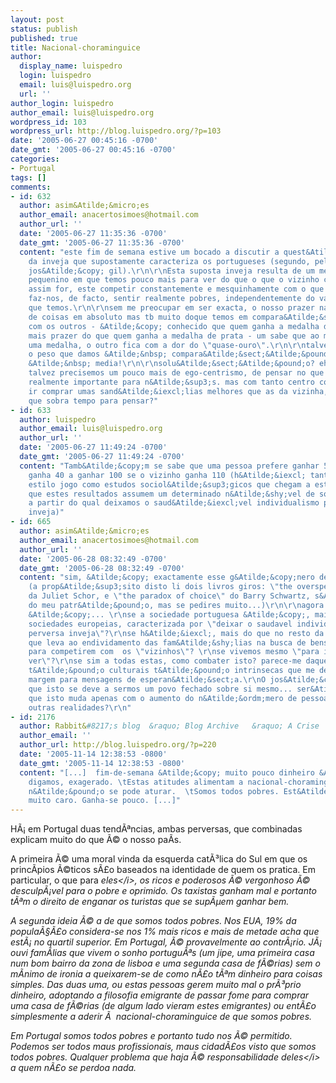 ```yaml
---
layout: post
status: publish
published: true
title: Nacional-choraminguice
author:
  display_name: luispedro
  login: luispedro
  email: luis@luispedro.org
  url: ''
author_login: luispedro
author_email: luis@luispedro.org
wordpress_id: 103
wordpress_url: http://blog.luispedro.org/?p=103
date: '2005-06-27 00:45:16 -0700'
date_gmt: '2005-06-27 00:45:16 -0700'
categories:
- Portugal
tags: []
comments:
- id: 632
  author: asim&Atilde;&micro;es
  author_email: anacertosimoes@hotmail.com
  author_url: ''
  date: '2005-06-27 11:35:36 -0700'
  date_gmt: '2005-06-27 11:35:36 -0700'
  content: "este fim de semana estive um bocado a discutir a quest&Atilde;&pound;o
    da inveja que supostamente caracteriza os portugueses (segundo, pelo menos, o
    jos&Atilde;&copy; gil).\r\n\r\nEsta suposta inveja resulta de um meio demasiado
    pequenino em que temos pouco mais para ver do que o que o vizinho compra ou tem.\r\nse
    assim for, este competir constantemente e mesquinhamente com o que o vizinho tem,
    faz-nos, de facto, sentir realmente pobres, independentemente do valor das coisas
    que temos.\r\n\r\nsem me preocupar em ser exacta, o nosso prazer na vida depende
    de coisas em absoluto mas tb muito doque temos em compara&Atilde;&sect;&Atilde;&pound;o
    com os outros - &Atilde;&copy; conhecido que quem ganha a medalha de bronze tem
    mais prazer do que quem ganha a medalha de prata - um sabe que ao menos ganhou
    uma medalha, o outro fica com a dor do \"quase-ouro\".\r\n\r\ntalvez em portugal
    o peso que damos &Atilde;&nbsp; compara&Atilde;&sect;&Atilde;&pound;o seja superior
    &Atilde;&nbsp; media!\r\n\r\nsolu&Atilde;&sect;&Atilde;&pound;o? eh p&Atilde;&iexcl;,
    talvez precisemos um pouco mais de ego-centrismo, de pensar no que &Atilde;&copy;
    realmente importante para n&Atilde;&sup3;s. mas com tanto centro comercial onde
    ir comprar umas sand&Atilde;&iexcl;lias melhores que as da vizinha, onde &Atilde;&copy;
    que sobra tempo para pensar?"
- id: 633
  author: luispedro
  author_email: luis@luispedro.org
  author_url: ''
  date: '2005-06-27 11:49:24 -0700'
  date_gmt: '2005-06-27 11:49:24 -0700'
  content: "Tamb&Atilde;&copy;m se sabe que uma pessoa prefere ganhar 50 se o vizinho
    ganha 40 a ganhar 100 se o vizinho ganha 110 (h&Atilde;&iexcl; tanto simula&Atilde;&sect;&Atilde;&micro;es
    estilo jogo como estudos sociol&Atilde;&sup3;gicos que chegam a esta conclus&Atilde;&pound;o).\r\n\r\n(penso
    que estes resultados assumem um determinado n&Atilde;&shy;vel de sobreviv&Atilde;&ordf;ncia
    a partir do qual deixamos o saud&Atilde;&iexcl;vel individualismo pela preversa
    inveja)"
- id: 665
  author: asim&Atilde;&micro;es
  author_email: anacertosimoes@hotmail.com
  author_url: ''
  date: '2005-06-28 08:32:49 -0700'
  date_gmt: '2005-06-28 08:32:49 -0700'
  content: "sim, &Atilde;&copy; exactamente esse g&Atilde;&copy;nero de estudos...
    (a prop&Atilde;&sup3;sito disto li dois livros giros: \"the overspent america\",
    da Juliet Schor, e \"the paradox of choice\" do Barry Schwartz, s&Atilde;&pound;o
    do meu patr&Atilde;&pound;o, mas se pedires muito...)\r\n\r\nagora o que pergunto
    &Atilde;&copy;... \r\nse a sociedade portuguesa &Atilde;&copy;, mais que as restantes
    sociedades europeias, caracterizada por \"deixar o saudavel individualismo pela
    perversa inveja\"?\r\nse h&Atilde;&iexcl;, mais do que no resto da UE, uma atmosfera
    que leva ao endividamento das fam&Atilde;&shy;lias na busca de bens de \"status\"
    para competirem com  os \"vizinhos\"? \r\nse vivemos mesmo \"para ingl&Atilde;&ordf;s
    ver\"?\r\nse sim a todas estas, como combater isto? parece-me daquelas coisas
    t&Atilde;&pound;o culturais t&Atilde;&pound;o intrinsecas que me deixa com pouca
    margem para mensagens de esperan&Atilde;&sect;a.\r\nO jos&Atilde;&copy; gil acha
    que isto se deve a sermos um povo fechado sobre si mesmo... ser&Atilde;&iexcl;
    que isto muda apenas com o aumento do n&Atilde;&ordm;mero de pessoas que conhece
    outras realidades?\r\n"
- id: 2176
  author: Rabbit&#8217;s blog  &raquo; Blog Archive   &raquo; A Crise
  author_email: ''
  author_url: http://blog.luispedro.org/?p=220
  date: '2005-11-14 12:38:53 -0800'
  date_gmt: '2005-11-14 12:38:53 -0800'
  content: "[...]  fim-de-semana &Atilde;&copy; muito pouco dinheiro &Atilde;&copy;,
    digamos, exagerado. \tEstas atitudes alimentam a nacional-choraminguice que j&Atilde;&iexcl;
    n&Atilde;&pound;o se pode aturar.  \tSomos todos pobres. Est&Atilde;&iexcl; tudo
    muito caro. Ganha-se pouco. [...]"
---
```

<p>H&Atilde;&iexcl; em Portugal duas tend&Atilde;&ordf;ncias, ambas perversas, que combinadas explicam muito do que &Atilde;&copy; o nosso pa&Atilde;&shy;s.</p>
<p>A primeira &Atilde;&copy; uma moral vinda da esquerda cat&Atilde;&sup3;lica do Sul em que os princ&Atilde;&shy;pios &Atilde;&copy;ticos s&Atilde;&pound;o baseados na identidade de quem os pratica. Em particular, o que para <i>eles<&#47;i>, os ricos e poderosos &Atilde;&copy; vergonhoso &Atilde;&copy; desculp&Atilde;&iexcl;vel para o pobre e oprimido. Os taxistas ganham mal e portanto t&Atilde;&ordf;m o direito de enganar os turistas que se sup&Atilde;&micro;em ganhar bem.</p>
<p>A segunda ideia &Atilde;&copy; a de que somos todos pobres. Nos EUA, 19% da popula&Atilde;&sect;&Atilde;&pound;o considera-se nos 1% mais ricos e mais de metade acha que est&Atilde;&iexcl; no quartil superior. Em Portugal, &Atilde;&copy; provavelmente ao contr&Atilde;&iexcl;rio. J&Atilde;&iexcl; ouvi fam&Atilde;&shy;lias que vivem o sonho portugu&Atilde;&ordf;s (um jipe, uma primeira casa num bom bairro da zona de lisboa e uma segunda casa de f&Atilde;&copy;rias) sem o m&Atilde;&shy;nimo de ironia a queixarem-se de como n&Atilde;&pound;o t&Atilde;&ordf;m dinheiro para coisas simples. Das duas uma, ou estas pessoas gerem muito mal o pr&Atilde;&sup3;prio dinheiro, adoptando a filosofia emigrante de passar fome para comprar uma casa de f&Atilde;&copy;rias (de algum lado vieram estes emigrantes) ou ent&Atilde;&pound;o simplesmente a aderir &Atilde;&nbsp; nacional-choraminguice de que somos pobres.</p>
<p>Em Portugal somos todos pobres e portanto tudo nos &Atilde;&copy; permitido. Podemos ser todos maus profissionais, maus cidad&Atilde;&pound;os visto que somos todos pobres. Qualquer problema que haja &Atilde;&copy; responsabilidade <i>deles<&#47;i> a quem n&Atilde;&pound;o se perdoa nada.</p>
